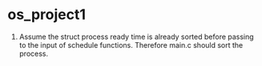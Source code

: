 # os_project1
1. Assume the struct process ready time is already sorted before passing to the input of schedule functions.
   Therefore main.c should sort the process.
